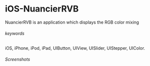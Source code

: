 iOS-NuancierRVB
===============

NuancierRVB is an application which displays the RGB color mixing

###### keywords
iOS, iPhone, iPod, iPad, UIButton, UIView, UISlider, UIStepper, UIColor.

###### Screenshots
